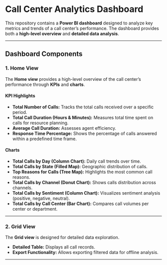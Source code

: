 # Call Center Analytics Dashboard

This repository contains a **Power BI dashboard** designed to analyze key metrics and trends of a call center’s performance. The dashboard provides both a **high-level overview** and **detailed data analysis**.

---

## Dashboard Components

### 1. Home View
The **Home view** provides a high-level overview of the call center’s performance through **KPIs** and **charts**.

#### KPI Highlights
- **Total Number of Calls:** Tracks the total calls received over a specific period.  
- **Total Call Duration (Hours & Minutes):** Measures total time spent on calls for resource planning.  
- **Average Call Duration:** Assesses agent efficiency.  
- **Response Time Percentage:** Shows the percentage of calls answered within a predefined time frame.  

#### Charts
- **Total Calls by Day (Column Chart):** Daily call trends over time.  
- **Total Calls by State (Filled Map):** Geographic distribution of calls.  
- **Top Reasons for Calls (Tree Map):** Highlights the most common call reasons.  
- **Total Calls by Channel (Donut Chart):** Shows calls distribution across channels.  
- **Total Calls by Sentiment (Column Chart):** Visualizes sentiment analysis (positive, negative, neutral).  
- **Total Calls by Call Center (Bar Chart):** Compares call volumes per center or department.  

---

### 2. Grid View
The **Grid view** is designed for detailed data exploration.

- **Detailed Table:** Displays all call records.  
- **Export Functionality:** Allows exporting filtered data for offline analysis.  

---
